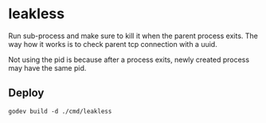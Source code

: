 # leakless

Run sub-process and make sure to kill it when the parent process exits.
The way how it works is to check parent tcp connection with a uuid.

Not using the pid is because after a process exits, newly created process may have the same pid.

## Deploy

```
godev build -d ./cmd/leakless
```
